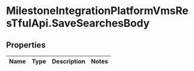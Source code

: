 # MilestoneIntegrationPlatformVmsResTfulApi.SaveSearchesBody

## Properties
Name | Type | Description | Notes
------------ | ------------- | ------------- | -------------
